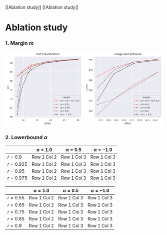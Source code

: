[[Ablation study]]
[[Ablation study]]


# Ablation study

### 1. Margin $m$ 
![Sample Figure](figures/ablation_study_margin.png)


### 2. Lowerbound $\alpha$ 


| | $\alpha=1.0$ | $\alpha=0.5$ | $\alpha=-1.0$|
|----------|----------|----------|----------|
| $r=0.9$ | Row 1 Col 2 | Row 1 Col 3 | Row 1 Col 3 |
| $r=0.925$ | Row 1 Col 2 | Row 1 Col 3 | Row 1 Col 3 |
| $r=0.95$ | Row 1 Col 2 | Row 1 Col 3 | Row 1 Col 3 |
| $r=0.975$ | Row 1 Col 2 | Row 1 Col 3 | Row 1 Col 3 |



|  | $\alpha=1.0$ | $\alpha=0.5$ | $\alpha=-1.0$|
|----------|----------|----------|----------|
| $r=0.55$ | Row 1 Col 2 | Row 1 Col 3 | Row 1 Col 3 |
| $r=0.65$ | Row 1 Col 2 | Row 1 Col 3 | Row 1 Col 3 |
| $r=0.75$ | Row 1 Col 2 | Row 1 Col 3 | Row 1 Col 3 |
| $r=0.85$ | Row 1 Col 2 | Row 1 Col 3 | Row 1 Col 3 |
| $r=0.9$ | Row 1 Col 2 | Row 1 Col 3 | Row 1 Col 3 |